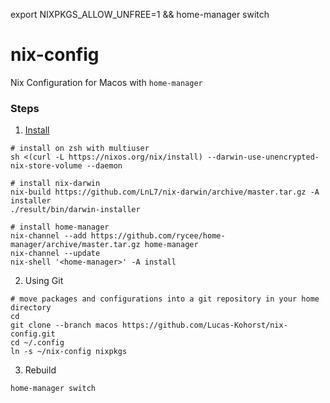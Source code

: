 export NIXPKGS_ALLOW_UNFREE=1 && home-manager switch

# nix-config

Nix Configuration for Macos with `home-manager`

### Steps 

1. [Install](https://gist.github.com/ethnt/cfed3027f3676b110bf1df444ef1f30a)

```
# install on zsh with multiuser
sh <(curl -L https://nixos.org/nix/install) --darwin-use-unencrypted-nix-store-volume --daemon

# install nix-darwin
nix-build https://github.com/LnL7/nix-darwin/archive/master.tar.gz -A installer
./result/bin/darwin-installer

# install home-manager
nix-channel --add https://github.com/rycee/home-manager/archive/master.tar.gz home-manager
nix-channel --update
nix-shell '<home-manager>' -A install
```

2. Using Git 
```
# move packages and configurations into a git repository in your home directory
cd
git clone --branch macos https://github.com/Lucas-Kohorst/nix-config.git
cd ~/.config
ln -s ~/nix-config nixpkgs
```

3. Rebuild
```
home-manager switch
```
